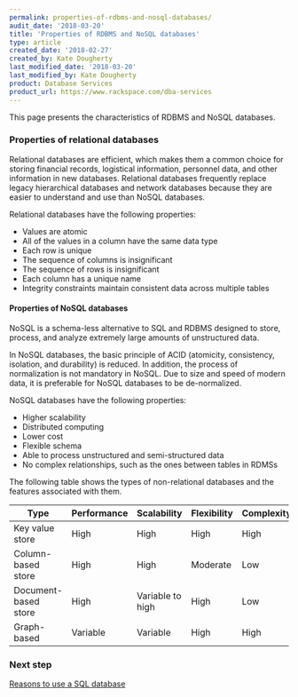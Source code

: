 ```yaml
---
permalink: properties-of-rdbms-and-nosql-databases/
audit_date: '2018-03-20'
title: 'Properties of RDBMS and NoSQL databases'
type: article
created_date: '2018-02-27'
created_by: Kate Dougherty
last_modified_date: '2018-03-20'
last_modified_by: Kate Dougherty
product: Database Services
product_url: https://www.rackspace.com/dba-services
---
```


This page presents the characteristics of RDBMS and NoSQL databases.

### Properties of relational databases

Relational databases are efficient, which makes them a common choice for storing financial records, logistical information, personnel data, and other information in new databases. Relational databases frequently replace legacy hierarchical databases and network databases because they are easier to understand and use than NoSQL databases.

Relational databases have the following properties:

- Values are atomic
- All of the values in a column have the same data type
- Each row is unique
- The sequence of columns is insignificant
- The sequence of rows is insignificant
- Each column has a unique name
- Integrity constraints maintain consistent data across multiple tables

#### Properties of NoSQL databases

NoSQL is a schema-less alternative to SQL and RDBMS designed to store, process, and analyze extremely large amounts of unstructured data.

In NoSQL databases, the basic principle of ACID (atomicity, consistency, isolation, and durability) is reduced. In addition, the process of normalization is not mandatory in NoSQL. Due to size and speed of modern data, it is preferable for NoSQL databases to be de-normalized.

NoSQL databases have the following properties:

- Higher scalability
- Distributed computing
- Lower cost
- Flexible schema
- Able to process unstructured and semi-structured data
- No complex relationships, such as the ones between tables in RDMSs

The following table shows the types of non-relational databases and the features associated with them.

| Type                 | Performance | Scalability      | Flexibility | Complexity |
| -------------------- | ----------- | ---------------- | ----------- | ---------- |
| Key value store      | High        | High             |   High      |  High       |
| Column-based store   | High        | High             | Moderate    | Low        |
| Document-based store | High        | Variable to high | High        |     Low        |
| Graph-based          | Variable    | Variable         | High        |    High       |

### Next step

[Reasons to use a SQL database](/how-to/reasons-to-use-a-sql-database/)
